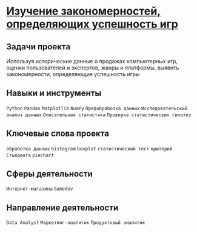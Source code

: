 # [Изучение закономерностей, определяющих успешность игр](https://github.com/StanislavTark/Portfolio/blob/main/%D0%98%D0%B7%D1%83%D1%87%D0%B5%D0%BD%D0%B8%D0%B5%20%D0%B7%D0%B0%D0%BA%D0%BE%D0%BD%D0%BE%D0%BC%D0%B5%D1%80%D0%BD%D0%BE%D1%81%D1%82%D0%B5%D0%B9%2C%20%D0%BE%D0%BF%D1%80%D0%B5%D0%B4%D0%B5%D0%BB%D1%8F%D1%8E%D1%89%D0%B8%D1%85%20%D1%83%D1%81%D0%BF%D0%B5%D1%88%D0%BD%D0%BE%D1%81%D1%82%D1%8C%20%D0%B8%D0%B3%D1%80/games.ipynb)
## Задачи проекта
Используя исторические данные о продажах компьютерных игр, оценки пользователей и экспертов, жанры и платформы, выявить закономерности, определяющие успешность игры 
## Навыки и инструменты
`Python` `Pandas` `Matplotlib` `NumPy` `Предобработка данных` `Исследовательский анализ данных` `Описательная статистика` `Проверка статистических гипотез`
## Ключевые слова проекта
`обработка данных` `histogram` `boxplot` `статистический тест` `критерий Стьюдента` `piechart`
## Сферы деятельности
`Интернет-магазины` `Gamedev`
## Направление деятельности
`Data Analyst` `Маркетинг-аналитик` `Продуктовый аналитик`
